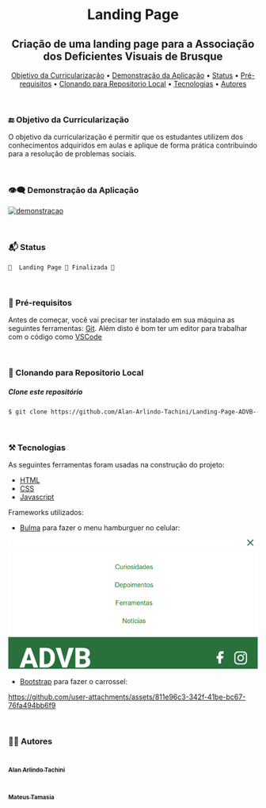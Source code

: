  <h1 align="center">Landing Page</h1>

<h2 align="center">Criação de uma landing page para a Associação dos Deficientes Visuais de Brusque</h2>


<p align="center">
 <a href="#objetivo">Objetivo da Curricularização</a> •
 <a href="#demonstracao">Demonstração da Aplicação</a> •
 <a href="#status">Status</a> • 
 <a href="#requisitos">Pré-requisitos</a> • 
 <a href="#clonando">Clonando para Repositorio Local</a> • 
 <a href="#tecnologias">Tecnologias</a> • 
 <a href="#autor">Autores</a>
</p>

<br/>
<div id="objetivo"></div>

### 🔚 Objetivo da Curricularização

O objetivo da curricularização é permitir que os estudantes utilizem dos conhecimentos adquiridos em aulas e aplique de forma prática contribuindo para a resolução de problemas sociais. 

<br/>
<div id="demonstracao"></div>

### 👁️‍🗨️ Demonstração da Aplicação

<a href="https://landing-page-advb-1uca2trhp-alan-arlindo-tachinis-projects.vercel.app/">![demonstracao](https://github.com/user-attachments/assets/ae4762dd-4550-40cb-be28-3f73667a8155)</a>

<br/>
<div id="status"></div>

### 📬 Status

	🚧  Landing Page 🚀 Finalizada 🚧

<br/>
<div id="requisitos"></div>

### 🚩 Pré-requisitos

Antes de começar, você vai precisar ter instalado em sua máquina as seguintes ferramentas:
[Git](https://git-scm.com). 
Além disto é bom ter um editor para trabalhar com o código como [VSCode](https://code.visualstudio.com/)

<br/>
<div id="clonando"></div>

### 🎲 Clonando para Repositorio Local

##### Clone este repositório
```bash
$ git clone https://github.com/Alan-Arlindo-Tachini/Landing-Page-ADVB---Curricularizacao-da-Extensao.git
```

<br/>
<div id="tecnologias"></div>

### ⚒️ Tecnologias

As seguintes ferramentas foram usadas na construção do projeto:

- [HTML](https://html.spec.whatwg.org/)
- [CSS](https://www.w3.org/Style/CSS/Overview.en.html)
- [Javascript](https://www.javascript.com/)

Frameworks utilizados:

- [Bulma](https://bulma.io/) para fazer o menu hamburguer no celular:

![MenuHamburguer](/assets/images/menu%20hamburguer.png
)
- [Bootstrap](https://getbootstrap.com/) para fazer o carrossel:

https://github.com/user-attachments/assets/811e96c3-342f-41be-bc67-76fa494bb6f9

<br/>
<div id="autor"></div>

### 🙋‍♂️ Autores
<a href="https://github.com/Alan-Arlindo-Tachini">
 <img src="https://avatars.githubusercontent.com/u/160692029?v=4" width="100px;" alt=""/>
	 <br />
 <sub><b>Alan Arlindo Tachini</b></sub></a> <a href="https://github.com/Alan-Arlindo-Tachini" title="Alan-Unifebe"></a>

  <br />
  <br />
<a href="https://github.com/MateusTama">
 <img src="https://avatars.githubusercontent.com/u/134970504?v=4" width="100px;" alt=""/>
  <br />
 <sub><b>Mateus Tamasia</b></sub></a> <a href="https://github.com/MateusTama" title="Mateus-Unifebe"></a>
